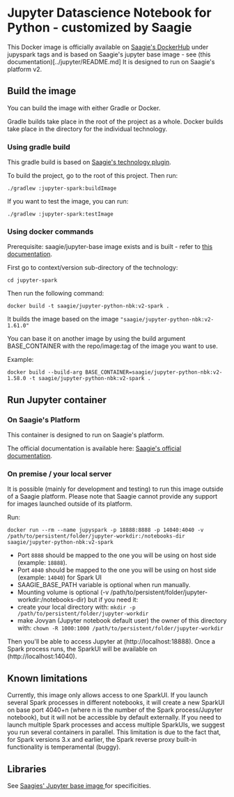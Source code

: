 # Jupyter Datascience Notebook for Python - customized by Saagie

This Docker image is officially available on [Saagie's DockerHub](https://hub.docker.com/r/saagie/jupyter-python-nbk) under jupyspark tags and is based on Saagie's jupyter base image - see (this documentation)[../jupyter/README.md]
It is designed to run on Saagie's platform v2.

## Build the image

You can build the image with either Gradle or Docker.

Gradle builds take place in the root of the project as a whole.
Docker builds take place in the directory for the individual technology.

### Using gradle build 

This gradle build is based on [Saagie's technology plugin](https://github.com/saagie/technologies-plugin).

To build the project, go to the root of this project.
Then run:

```
./gradlew :jupyter-spark:buildImage
```

If you want to test the image, you can run:
```
./gradlew :jupyter-spark:testImage
```

### Using docker commands

Prerequisite: saagie/jupyter-base image exists and is built - refer to [this documentation](../jupyter-minimal-python-3.6/README.md).

First go to context/version sub-directory of the technology:

```
cd jupyter-spark
```

Then run the following command:
```
docker build -t saagie/jupyter-python-nbk:v2-spark .
```
It builds the image based on the image `"saagie/jupyter-python-nbk:v2-1.61.0"`

You can base it on another image by using the build argument BASE_CONTAINER with the repo/image:tag of the image you want to use.

Example: 
```
docker build --build-arg BASE_CONTAINER=saagie/jupyter-python-nbk:v2-1.58.0 -t saagie/jupyter-python-nbk:v2-spark .
```

     
## Run Jupyter container

### On Saagie's Platform 

This container is designed to run on Saagie's platform.

The official documentation is available here: [Saagie's official documentation](https://docs.saagie.io/product/latest/sdk/index.html).

### On premise / your local server

It is possible (mainly for development and testing) to run this image outside of a Saagie platform.
Please note that Saagie cannot provide any support for images launched outside of its platform.

Run: 

```
docker run --rm --name jupyspark -p 18888:8888 -p 14040:4040 -v /path/to/persistent/folder/jupyter-workdir:/notebooks-dir saagie/jupyter-python-nbk:v2-spark	
```

 * Port `8888` should be mapped to the one you will be using on host side (example: `18888`).
 * Port `4040` should be mapped to the one you will be using on host side (example: `14040`) for Spark UI
 * SAAGIE_BASE_PATH variable is optional when run manually.
 * Mounting volume is optional (-v /path/to/persistent/folder/jupyter-workdir:/notebooks-dir) but if you need it:
 * create your local directory with: `mkdir -p /path/to/persistent/folder/jupyter-workdir`
 * make Jovyan (Jupyter notebook default user) the owner of this directory with: `chown -R 1000:1000 /path/to/persistent/folder/jupyter-workdir`

Then you'll be able to access Jupyter at (http://localhost:18888).
Once a Spark process runs, the SparkUI will be available on (http://localhost:14040).


## Known limitations

Currently, this image only allows access to one SparkUI.
If you launch several Spark processes in different notebooks, it will create a new SparkUI on base port 4040+n (where n is the number of the Spark process/Jupyter notebook), but it will not be accessible by default externally. 
If you need to launch multiple Spark processes and access multiple SparkUIs, we suggest you run several containers in parallel.
This limitation is due to the fact that, for Spark versions 3.x and earlier, the Spark reverse proxy built-in functionality is temperamental (buggy).

## Libraries

See [Saagies' Jupyter base image ](../jupyter-minimal-python-3.6/README.md) for specificities.